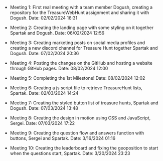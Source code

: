 
- Meeting 1: First real meeting with a team member Dogush, creating a repository for the TreasureWebHunt assignment and sharing it with Dogush. Date: 02/02/2024 16:31

- Meeting 2: Creating the landing page with some styling on it together Spartak and Dogush. Date: 06/02/2024 12:56

- Meeting 3: Creating marketing posts on social media profiles and creating a new discord channel for Treasure Hunt together Spartak and Dogush. Date: 07/02/2024 20:36

- Meeting 4: Posting the changes on the GitHub and hosting a website through GitHub pages. Date: 08/02/2024 12:00

- Meeting 5: Completing the 1st Milestone! Date: 08/02/2024 12:02

- Meeting 6: Creating a js script file to retrieve TreasureHunt lists, Spartak. Date: 02/03/2024 14:24

- Meeting 7: Creating the styled button list of treasure hunts, Spartak and Dogush. Date: 07/03/2024 13:48

- Meeting 8: Creating the design in motion using CSS and JavaScript, Sergei. Date: 07/03/2024 17:22

- Meeting 9: Creating the question flow and answers function with buttons, Sergei and Spartak. Date: 3/16/2024 01:16

- Meeting 10: Creating the leaderboard and fixing the geoposition to start when the questions start, Spartak. Date: 3/20/2024 23:23

